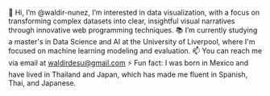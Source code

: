 👋 Hi, I’m @waldir-nunez, I’m interested in data visualization, with a focus on transforming complex datasets into clear, insightful visual narratives through innovative web programming techniques.
📚 I’m currently studying a master's in Data Science and AI at the University of Liverpool, where I'm focused on machine learning modeling and evaluation.
📫 You can reach me via email at waldirdesu@gmail.com
⚡ Fun fact: I was born in Mexico and have lived in Thailand and Japan, which has made me fluent in Spanish, Thai, and Japanese.
<!---
waldir-nunez/waldir-nunez is a ✨ special ✨ repository because its `README.md` (this file) appears on your GitHub profile.
You can click the Preview link to take a look at your changes.
--->

